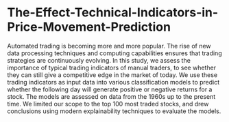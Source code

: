 # The-Effect-Technical-Indicators-in-Price-Movement-Prediction

Automated trading is becoming more and more popular. The rise of new data processing techniques and
computing capabilities ensures that trading strategies are continuously evolving. In this study, we assess the
importance of typical trading indicators of manual traders, to see whether they can still give a competitive
edge in the market of today. We use these trading indicators as input data into various classification models
to predict whether the following day will generate positive or negative returns for a stock. The models are
assessed on data from the 1960s up to the present time. We limited our scope to the top 100 most traded
stocks, and drew conclusions using modern explainability techniques to evaluate the models.
